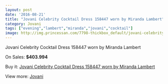 ```yaml
---
layout: post
date: '2016-08-21'
title: "Jovani Celebrity Cocktail Dress 158447 worn by Miranda Lambert"
category: Jovani
tags: ["evening","lambert","miranda","jovani","cocktail"]
image: http://img.princessan.com/7798-thickbox_default/jovani-celebrity-cocktail-dress-158447-worn-by-miranda-lambert.jpg
---
```

Jovani Celebrity Cocktail Dress 158447 worn by Miranda Lambert

On Sales: **$403.994**
<a href="https://www.princessan.com/en/jovani/3415-jovani-celebrity-cocktail-dress-158447-worn-by-miranda-lambert.html"><amp-img layout="responsive" width="600" height="600" src="//img.princessan.com/7798-thickbox_default/jovani-celebrity-cocktail-dress-158447-worn-by-miranda-lambert.jpg" alt="Jovani Celebrity Cocktail Dress 158447 worn by Miranda Lambert 0" /></a>
<a href="https://www.princessan.com/en/jovani/3415-jovani-celebrity-cocktail-dress-158447-worn-by-miranda-lambert.html"><amp-img layout="responsive" width="600" height="600" src="//img.princessan.com/7799-thickbox_default/jovani-celebrity-cocktail-dress-158447-worn-by-miranda-lambert.jpg" alt="Jovani Celebrity Cocktail Dress 158447 worn by Miranda Lambert 1" /></a>
<a href="https://www.princessan.com/en/jovani/3415-jovani-celebrity-cocktail-dress-158447-worn-by-miranda-lambert.html"><amp-img layout="responsive" width="600" height="600" src="//img.princessan.com/7800-thickbox_default/jovani-celebrity-cocktail-dress-158447-worn-by-miranda-lambert.jpg" alt="Jovani Celebrity Cocktail Dress 158447 worn by Miranda Lambert 2" /></a>

Buy it: [Jovani Celebrity Cocktail Dress 158447 worn by Miranda Lambert](https://www.princessan.com/en/jovani/3415-jovani-celebrity-cocktail-dress-158447-worn-by-miranda-lambert.html "Jovani Celebrity Cocktail Dress 158447 worn by Miranda Lambert")

View more: [Jovani](https://www.princessan.com/en/26-jovani "Jovani")